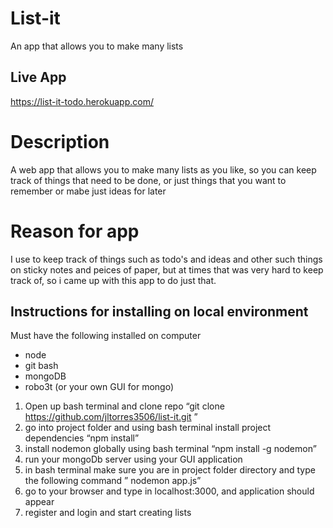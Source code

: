 # List-it
An app that allows you to make many lists

## Live App
https://list-it-todo.herokuapp.com/

# Description
A web app that allows you to make many lists as you like, so you can keep track of things that need to be done, or
just things that you want to remember or mabe just ideas for later

# Reason for app
I use to keep track of things such as todo's and ideas and other such things on sticky notes and peices of paper, 
but at times that was very hard to keep track of, so i came up with this app to do just that.

## Instructions for installing on local environment
Must have the following installed on computer
- node
- git bash
- mongoDB
 - robo3t (or your own GUI for mongo)
1. Open up bash terminal and clone repo “git clone https://github.com/jltorres3506/list-it.git ”
2. go into project folder and using bash terminal install project dependencies “npm install”
3. install nodemon globally using bash terminal “npm install -g nodemon”
4. run your mongoDb server using your GUI application
5. in bash terminal make sure you are in project folder directory and type the following command ” nodemon app.js”
6. go to your browser and type in localhost:3000, and application should appear
7. register and login and start creating lists 
